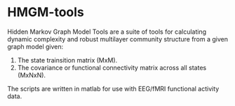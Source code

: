 # HMGM-tools

Hidden Markov Graph Model Tools are a suite of tools for calculating dynamic complexity and robust multilayer community structure from a given graph model given:
1. The state trainsition matrix (MxM).
2. The covariance or functional connectivity matrix across all states (MxNxN).

The scripts are written in matlab for use with EEG/fMRI functional activity data.

